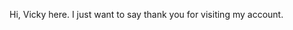 <!-- - 👋 Hi, I’m @vick1208
- 🤩 I’m interested in ...
- 🌱 I’m currently learning ...
- 💞️ I’m looking to collaborate on ...
- 📫 How to reach me ... -->

<!---
vick1208/vick1208 is a ✨ special ✨ repository because its `README.md` (this file) appears on your GitHub profile.
You can click the Preview link to take a look at your changes.
--->

Hi, Vicky here. I just want to say thank you for visiting my account.
